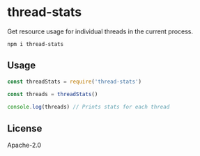# thread-stats

Get resource usage for individual threads in the current process.

```
npm i thread-stats
```

## Usage

```js
const threadStats = require('thread-stats')

const threads = threadStats()

console.log(threads) // Prints stats for each thread
```

## License

Apache-2.0

